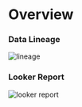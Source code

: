 # Overview

### Data Lineage
![lineage](https://github.com/user-attachments/assets/97407f35-6523-40f1-92bc-34e1070665f5)


### Looker Report
![looker report](https://github.com/user-attachments/assets/e15596d8-cdde-4278-aa57-f95d51002c26)

